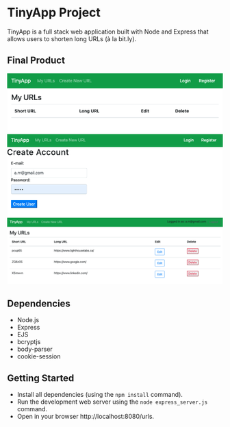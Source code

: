 # TinyApp Project

TinyApp is a full stack web application built with Node and Express that allows users to shorten long URLs (à la bit.ly).

## Final Product

!["Screenshot of urls page"](https://github.com/anna-flytis/tinyapp/blob/master/docs/urls-page.png?raw=true)
!["Screenshot of registration page"](https://github.com/anna-flytis/tinyapp/blob/master/docs/registration-page.png?raw=true)
!["Screenshot of new url page"](https://github.com/anna-flytis/tinyapp/blob/master/docs/newurl-page.png?raw=true)


## Dependencies

- Node.js
- Express
- EJS
- bcryptjs
- body-parser
- cookie-session

## Getting Started

- Install all dependencies (using the `npm install` command).
- Run the development web server using the `node express_server.js` command.
- Open in your browser http://localhost:8080/urls.

